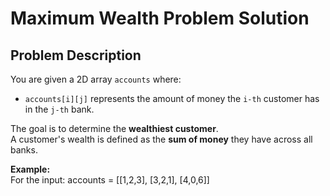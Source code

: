 # Maximum Wealth Problem Solution

## Problem Description
You are given a 2D array `accounts` where:  
- `accounts[i][j]` represents the amount of money the `i-th` customer has in the `j-th` bank.  

The goal is to determine the **wealthiest customer**.  
A customer's wealth is defined as the **sum of money** they have across all banks.  

**Example:**  
For the input: accounts = [[1,2,3], [3,2,1], [4,0,6]]

